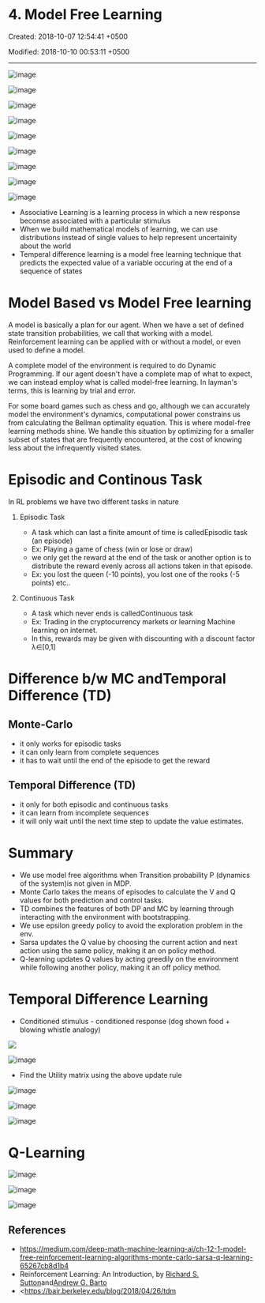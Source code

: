 # 4. Model Free Learning

Created: 2018-10-07 12:54:41 +0500

Modified: 2018-10-10 00:53:11 +0500

---

![image](media/4.-Model-Free-Learning-image1.png)

![image](media/4.-Model-Free-Learning-image2.png)

![image](media/4.-Model-Free-Learning-image3.png)

![image](media/4.-Model-Free-Learning-image4.png)

![image](media/4.-Model-Free-Learning-image5.png)

![image](media/4.-Model-Free-Learning-image6.png)

![image](media/4.-Model-Free-Learning-image7.png)

![image](media/4.-Model-Free-Learning-image8.png)

![image](media/4.-Model-Free-Learning-image9.png)


-   Associative Learning is a learning process in which a new response becomse associated with a particular stimulus
-   When we build mathematical models of learning, we can use distributions instead of single values to help represent uncertainity about the world
-   Temperal difference learning is a model free learning technique that predicts the expected value of a variable occuring at the end of a sequence of states

# Model Based vs Model Free learning

A model is basically a plan for our agent. When we have a set of defined state transition probabilities, we call that working with a model. Reinforcement learning can be applied with or without a model, or even used to define a model.

A complete model of the environment is required to do Dynamic Programming. If our agent doesn't have a complete map of what to expect, we can instead employ what is called model-free learning. In layman's terms, this is learning by trial and error.

For some board games such as chess and go, although we can accurately model the environment's dynamics, computational power constrains us from calculating the Bellman optimality equation. This is where model-free learning methods shine. We handle this situation by optimizing for a smaller subset of states that are frequently encountered, at the cost of knowing less about the infrequently visited states.

# Episodic and Continous Task

In RL problems we have two different tasks in nature

1.  Episodic Task
    -   A task which can last a finite amount of time is calledEpisodic task (an episode)
    -   Ex: Playing a game of chess (win or lose or draw)
    -   we only get the reward at the end of the task or another option is to distribute the reward evenly across all actions taken in that episode.
    -   Ex: you lost the queen (-10 points), you lost one of the rooks (-5 points) etc..

2.  Continuous Task
    -   A task which never ends is calledContinuous task
    -   Ex: Trading in the cryptocurrency markets or learning Machine learning on internet.
    -   In this, rewards may be given with discounting with a discount factor λ∈[0,1]

# Difference b/w MC andTemporal Difference (TD)

## Monte-Carlo
-   it only works for episodic tasks
-   it can only learn from complete sequences
-   it has to wait until the end of the episode to get the reward

## Temporal Difference (TD)
-   it only for both episodic and continuous tasks
-   it can learn from incomplete sequences
-   it will only wait until the next time step to update the value estimates.

# Summary
-   We use model free algorithms when Transition probability P (dynamics of the system)is not given in MDP.
-   Monte Carlo takes the means of episodes to calculate the V and Q values for both prediction and control tasks.
-   TD combines the features of both DP and MC by learning through interacting with the environment with bootstrapping.
-   We use epsilon greedy policy to avoid the exploration problem in the env.
-   Sarsa updates the Q value by choosing the current action and next action using the same policy, making it an on policy method.
-   Q-learning updates Q values by acting greedily on the environment while following another policy, making it an off policy method.

# Temporal Difference Learning
-   Conditioned stimulus - conditioned response (dog shown food + blowing whistle analogy)

![](media/4.-Model-Free-Learning-image10.png)

![image](media/4.-Model-Free-Learning-image11.png)


-   Find the Utility matrix using the above update rule

![image](media/4.-Model-Free-Learning-image12.png)

![image](media/4.-Model-Free-Learning-image13.png)

![image](media/4.-Model-Free-Learning-image14.png)

# Q-Learning

![image](media/4.-Model-Free-Learning-image15.png)

![image](media/4.-Model-Free-Learning-image16.png)

![image](media/4.-Model-Free-Learning-image17.png)

## References
-   <https://medium.com/deep-math-machine-learning-ai/ch-12-1-model-free-reinforcement-learning-algorithms-monte-carlo-sarsa-q-learning-65267cb8d1b4>
-   Reinforcement Learning: An Introduction, by [Richard S. Sutton](http://incompleteideas.net/index.html)and[Andrew G. Barto](http://www-anw.cs.umass.edu/~barto/)
-   <https://bair.berkeley.edu/blog/2018/04/26/tdm









